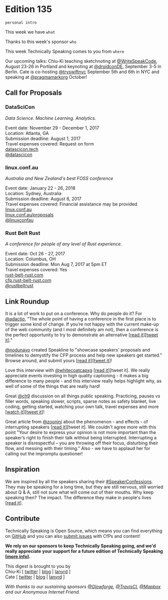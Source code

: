 # Edition 135

`personal intro`

This week we have `what`

Thanks to this week's sponsor `who`

This week Technically Speaking comes to you from `where`

Our upcoming talks: Chiu-Ki teaching sketchnoting at [@WriteSpeakCode](https://twitter.com/WriteSpeakCode/status/882998404326072320), August 23-26 in Portland and keynoting at [@droidconDE](https://twitter.com/droidconDE/status/886944841036423169), September 3-5 in Berlin. Cate is co-hosting [@tryswiftnyc](http://twitter.com/tryswiftnyc) September 5th and 6th in NYC and speaking at [@pragmamarkorg](http://twitter.com/pragmamarkorg) October!


## Call for Proposals

### DataSciCon
*Data Science. Machine Learning. Analytics.*

Event date: November 29 - December 1, 2017  
Location: Atlanta, GA  
Submission deadline: August 1, 2017  
Travel expenses covered: Request on form  
[datascicon.tech](http://datascicon.tech/)  
[@datascicon](https://twitter.com/datascicon)


### linux.conf.au
*Australia and New Zealand's best FOSS conference*

Event date: January 22 - 26, 2018  
Location: Sydney, Australia  
Submission deadline: August 6, 2017  
Travel expenses covered: Financial assistance may be provided  
[linux.conf.au](https://linux.conf.au/)  
[linux.conf.au/proposals](https://linux.conf.au/proposals/)  
[@linuxconfau](https://twitter.com/linuxconfau)


### Rust Belt Rust
*A conference for people of any level of Rust experience.*

Event date: Oct 26 - 27, 2017  
Location: Columbus, OH  
Submission deadline: Mon Aug 7, 2017 at 5pm ET  
Travel expenses covered: Yes  
[rust-belt-rust.com](https://www.rust-belt-rust.com/)  
[cfp.rust-belt-rust.com](http://cfp.rust-belt-rust.com/)  
[@rustbeltrust](https://twitter.com/rustbeltrust)


## Link Roundup

It is a lot of work to put on a conference. Why do people do it? For
[@adactio](https://twitter.com/adactio), "The whole point of having a conference in the first place is to trigger some kind of change. If you’re not happy with the current make-up of the web community (and I most definitely am not), then a conference is the perfect opportunity to try to demonstrate an alternative [[read it](https://adactio.com/journal/12595)][[tweet it](https://twitter.com/home?status=Putting%20on%20a%20conference,%20triggering%20change%20by%20%40adactio%0Ahttps%3A//adactio.com/journal/12595%20via%20%40techspeakdigest)]."

[@nodunayo](https://twitter.com/nodunayo) created Speakline to "showcase speakers' proposals and timelines to demystify the CFP process and help new speakers get started." Browse around, and submit yours [[read it](http://speakerline.io)][[tweet it](https://twitter.com/home?status=Speakerline%3A%20Repository%20of%20proposals%20%26%20timelines%20to%20demystify%20the%20CFP%20process%20by%20%40nodunayo%20http%3A//speakerline.io%20via%20%40techspeakdigest)]!

Love this interview with [@whitecoatcapxg](http://twitter.com/whitecoatcapxg) [[read it](https://louderthanten.com/coax/an-interview-with-norma-miller)][tweet it]. We really appreciate events investing in high quality captioning - it makes a big difference to many people - and this interview really helps highlight why, as well of some of the things that are really hard!

Great [@ch9](https://twitter.com/ch9) discussion on all things public speaking. Practicing, pauses vs filler words, speaking slower, scripts, sparse notes as safety blanket, live coding, getting started, watching your own talk, travel expenses and more [[watch it](https://www.youtube.com/watch?v=AY5Q9jw0n4g)][[tweet it](https://twitter.com/home?status=Public%20speaking%20by%20%40shanselman%20%40gotheap%20%40LadyNaggaga%20%40kuhlenhuth%20%40DonovanBrown%20on%20%40ch9%20https%3A//www.youtube.com/watch?v=AY5Q9jw0n4g%20via%20%40techspeakdigest)]!

Great article from [@zoonini](http://twitter.com/zoonini) about the phenomenon - and effects - of interrupting speakers [[read it](https://getspeak.in/2017/07/24/stop-interrupting/)][tweet it]. We couldn't agree more with this point "Your desire to express your opinion is not more important than the speaker’s right to finish their talk without being interrupted. Interrupting a speaker is disrespectful – you are throwing off their focus, disturbing their flow, and messing with their timing." Also - we have to applaud her for calling out the impromptu questioner!


## Inspiration

We are inspired by all the speakers sharing their
[#SpeakerConfessions](https://twitter.com/hashtag/SpeakerConfessions). They may
be speaking for a long time, but they are still nervous, still worried about
Q & A, still not sure what will come out of their mouths. Why keep speaking then?
The impact. The difference they make in people's lives [[read it](https://twitter.com/hashtag/SpeakerConfessions)].

## Contribute

Technically Speaking is Open Source, which means you can find everything on [GitHub](https://github.com/catehstn/technically-speaking/) and you can also [submit issues](https://github.com/catehstn/technically-speaking/issues/new) with CfPs and content!

**We rely on our sponsors to keep Technically Speaking going, and we'd really appreciate your support for a future edition of Technically Speaking [[more info](http://www.techspeak.email/sponsorship/)].**  


This digest is brought to you by  
Chiu-Ki [ [twitter](https://twitter.com/chiuki) | [blog](http://blog.sqisland.com/) | [lanyrd](http://lanyrd.com/profile/chiuki/) ]  
Cate [ [twitter](https://twitter.com/catehstn) | [blog](http://www.cate.blog/) | [lanyrd](http://lanyrd.com/profile/catehstn/) ]

*With thanks to our sustaining sponsors [@Glowforge](http://twitter.com/glowforge), [@TravisCI](http://twitter.com/travisci), [@Mapbox](http://twitter.com/mapbox) and our Anonymous Internet Friend.*
